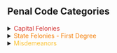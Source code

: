 <h2>Penal Code Categories</h2>

<details>
    <summary><span style="color: #d32f2f;">Capital Felonies</span></summary>
    <p><strong>Capital Felony: Capital Murder</strong><br>
    Max Time: HUT<br>
    Max Fine: None<br>
    Definition: Any person who uses any heinous, atrocious, or cruel act manifesting exceptional depravity in the commission of murder in the first or second degree. Any person who deliberately and with premeditation takes the life of a law enforcement official, government official, or medical official, in the commission of their duty, or any witness in a legal proceeding.</p>

    <p><strong>Capital Felony: Cannibalism</strong><br>
    Max Time: HUT<br>
    Max Fine: None<br>
    Definition: Any person who knowingly and willingly consumes human flesh, or who coerces another person to eat human flesh through deception, threats, or force.</p>
</details>

<details>
    <summary><span style="color: #f57c00;">State Felonies - First Degree</span></summary>
    <p><strong>State Felony: 1st Degree Murder</strong><br>
    Max Time: HUT<br>
    Max Fine: None<br>
    Definition: No person shall act in the unlawful killing of human beings with a premeditated design to effect the death of the person killed and shall be held equally liable if death occurs from any premeditated act. Not to be used for typical gunfights or ambushes. There should be real RP behind the incident to show true premeditation.</p>
    
    <p><strong>State Felony: Attempted 1st Degree Murder</strong><br>
    Max Time: 1 Year<br>
    Max Fine: $200<br>
    Definition: No person shall attempt the act of unlawful killing of human beings with a premeditated design to effect the death of the person being attempted upon. For anything not provable as premeditated, use Aggravated Battery. Not to be used for typical gunfights or ambushes. There should be real RP behind the premeditation and attempt to kill.</p>
</details>

<details>
    <summary><span style="color: #fbc02d;">Misdemeanors</span></summary>
    <p><strong>Misdemeanor: Battery</strong><br>
    Max Time: 30 Days<br>
    Max Fine: $20<br>
    Definition: Any person who partakes in the unlawful application of force directly or indirectly upon another person, causing bodily injury or offensive contact is guilty of Battery. No person shall touch or strike another person without their permission. In order for Battery to be charged, a victim needs to be willing to press charges. If no victim exists, no charge can be brought.</p>

    <p><strong>Misdemeanor: False Impersonation</strong><br>
    Max Time: 60 Days<br>
    Max Fine: $50<br>
    Definition: No person shall, without lawful authority, deliberately cause another to believe he or she holds a position of a public servant in any capacity. No person shall represent themselves in a fraudulent manner, causing others to identify or recognize them as someone or something they are not in order to receive some benefit or cause damages.</p>
</details>
